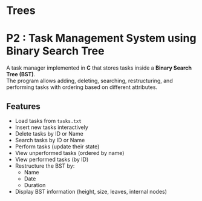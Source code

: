 # Trees

# P2 : Task Management System using Binary Search Tree

A task manager implemented in **C** that stores tasks inside a **Binary Search Tree (BST)**.  
The program allows adding, deleting, searching, restructuring, and performing tasks with ordering based on different attributes.

## Features
- Load tasks from `tasks.txt`
- Insert new tasks interactively
- Delete tasks by ID or Name
- Search tasks by ID or Name
- Perform tasks (update their state)
- View unperformed tasks (ordered by name)
- View performed tasks (by ID)
- Restructure the BST by:
  - Name
  - Date
  - Duration
- Display BST information (height, size, leaves, internal nodes)

